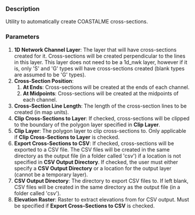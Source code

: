 ### Description

Utility to automatically create COASTALME cross-sections.

### Parameters

1. **1D Network Channel Layer**: The layer that will have cross-sections created for it. Cross-sections will be created perpendicular to the lines in this layer. This layer does not need to be a 1d_nwk layer, however if it is, only 'S' and 'G' types will have cross-sections created (blank types are assumed to be 'G' types).
2. **Cross-Section Position**:
   1. **At Ends**: Cross-sections will be created at the ends of each channel.
   2. **At Midpoints**: Cross-sections will be created at the midpoints of each channel.
3. **Cross-Section Line Length**: The length of the cross-section lines to be created (in map units).
4. **Clip Cross-Sections to Layer**: If checked, cross-sections will be clipped to the boundary of the polygon layer specified in **Clip Layer**.
5. **Clip Layer**: The polygon layer to clip cross-sections to. Only applicable if **Clip Cross-Sections to Layer** is checked.
6. **Export Cross-Sections to CSV**: If checked, cross-sections will be exported to a CSV file. The CSV files will be created in the same directory as the output file (in a folder called 'csv') if a location is not specified in **CSV Output Directory**. If checked, the user must either specify a **CSV Output Directory** or a location for the output layer (cannot be a temporary layer).
7. **CSV Output Directory**: The directory to export CSV files to. If left blank, CSV files will be created in the same directory as the output file (in a folder called 'csv').
8. **Elevation Raster**: Raster to extract elevations from for CSV output. Must be specified if **Export Cross-Sections to CSV** is checked.